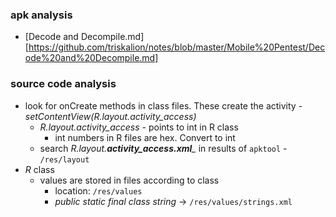 ### apk analysis
* [Decode and Decompile.md][https://github.com/triskalion/notes/blob/master/Mobile%20Pentest/Decode%20and%20Decompile.md]
### source code analysis
* look for onCreate methods in class files. These create the activity - _setContentView(R.layout.activity_access)_
	- _R.layout.activity_access_ - points to int in R class
		- int numbers in R files are hex. Convert to int
	- search *R.layout.__activity_access.xml___* in results of `apktool` - `/res/layout`
* _R_ class
    * values are stored in files according to class
        * location: `/res/values`
        *  _public static final class string_ -> `/res/values/strings.xml`

